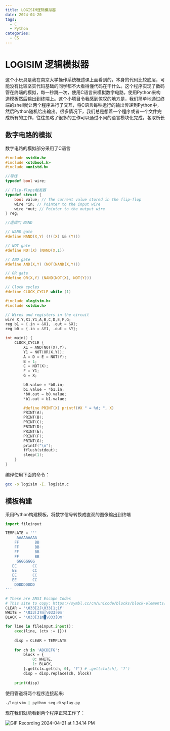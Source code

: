 ```yaml
---
title: LOGISIM逻辑模拟器
date: 2024-04-20
tags: 
  - C
  - Python
categories: 
  - CS
---
```


# LOGISIM 逻辑模拟器

这个小玩具是我在南京大学操作系统概述课上面看到的，本身的代码比较底层，可能没有比较坚实代码基础的同学都不大看得懂代码在干什么。这个程序实现了数码管在终端的模拟，每一秒跳一次，使用C语言来模拟数字电路，使用Python来构造模板然后输出到终端上。这个小项目令我感到惊叹的地方是，我们简单地通过终端的shell就让两个程序进行了交互，将C语言每秒运行的输出传递到Python中，然后Python随机给出输出。很多情况下，我们总是想着一个程序或者一个文件完成所有的工作，往往忽略了很多的工作可以通过不同的语言模块化完成，各取所长

<!-- more -->

## 数字电路的模拟

数字电路的模拟部分采用了C语言

```c title="头文件 logisim.h"
#include <stdio.h>
#include <stdbool.h>
#include <unistd.h>

//导线
typedef bool wire;

// Flip-flops触发器
typedef struct {
    bool value; // The current value stored in the flip-flop
    wire *in; // Pointer to the input wire
    wire *out; // Pointer to the output wire
} reg;

//逻辑门 NAND

// NAND gate
#define NAND(X,Y) (!((X) && (Y)))

// NOT gate
#define NOT(X) (NAND(X,1))

// AND gate
#define AND(X,Y) (NOT(NAND(X,Y)))

// OR gate
#define OR(X,Y) (NAND(NOT(X), NOT(Y)))

// Clock cycles
#define CLOCK_CYCLE while (1)
```


```c title="源文件 logisim.c"
#include <logisim.h>
#include <stdio.h>

// Wires and registers in the circuit
wire X,Y,X1,Y1,A,B,C,D,E,F,G;
reg b1 = {.in = &X1, .out = &X};
reg b0 = {.in = &Y1, .out = &Y};

int main() {
    CLOCK_CYCLE {
        X1 = AND(NOT(X),Y);
        Y1 = NOT(OR(X,Y));
        A = D = E = NOT(Y);
        B = 1;
        C = NOT(X);
        F = Y1;
        G = X;

        b0.value = *b0.in;
        b1.value = *b1.in;
        *b0.out = b0.value;
        *b1.out = b1.value;

        #define PRINT(X) printf(#X " = %d; ", X)
        PRINT(A);
        PRINT(B);
        PRINT(C);
        PRINT(D);
        PRINT(E);
        PRINT(F);
        PRINT(G);
        printf("\n");
        fflush(stdout);
        sleep(1);
    }
}
```

编译使用下面的命令：

```bash title="编译"
gcc -o logisim -I. logisim.c
```

## 模板构建

采用Python构建模板，将数字信号转换成直观的图像输出到终端

```py title="seg-display.py"
import fileinput

TEMPLATE = '''
     AAAAAAAAA
    FF       BB
    FF       BB
    FF       BB
    FF       BB
     GGGGGGGG
   EE       CC
   EE       CC
   EE       CC
   EE       CC
    DDDDDDDDD
'''

# These are ANSI Escape Codes
# This site to copy: https://symbl.cc/cn/unicode/blocks/block-elements/
CLEAR = '\033[2J\033[1;1f'
WHITE = '\033[37m░\033[0m'
BLACK = '\033[31m█\033[0m'

for line in fileinput.input():
    exec(line, (ctx := {}))
    
    disp = CLEAR + TEMPLATE
    
    for ch in 'ABCDEFG':
        block = {
            0: WHITE,
            1: BLACK,
        }.get(ctx.get(ch, 0), '?') # .get(ctx[ch], '?')
        disp = disp.replace(ch, block)
        
    print(disp)
```

使用管道将两个程序连接起来:

```bash
./logisim | python seg-display.py
```

现在我们就能看到两个程序正常工作了：

![GIF Recording 2024-04-21 at 1.34.14 PM](https://mdstore.oss-cn-beijing.aliyuncs.com/markdown/GIF%20Recording%202024-04-21%20at%201.34.14%20PM.gif)
